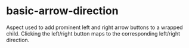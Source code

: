 # basic-arrow-direction
Aspect used to add prominent left and right arrow buttons to a wrapped child. Clicking the left/right button maps to the corresponding left/right direction.
